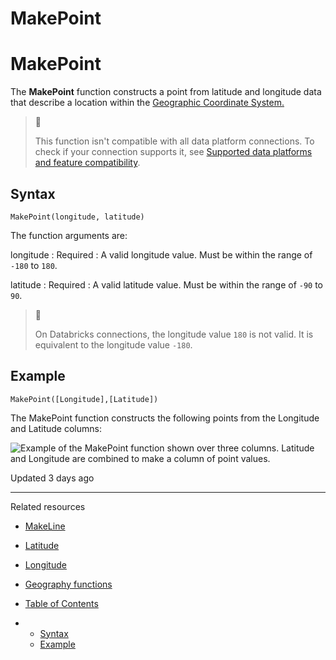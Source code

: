 # MakePoint

# MakePoint

The **MakePoint** function constructs a point from latitude and longitude data that describe a location within the [Geographic Coordinate System.](https://en.wikipedia.org/wiki/Geographic_coordinate_system)

> 📘
>
> This function isn't compatible with all data platform connections. To check if your connection supports it, see [Supported data platforms and feature compatibility](/docs/region-warehouse-and-feature-support#supported-data-platforms-and-feature-compatibility).

## Syntax

```
MakePoint(longitude, latitude)
```

The function arguments are:

longitude
:   Required
:   A valid longitude value. Must be within the range of `-180` to `180`.


latitude
:   Required
:   A valid latitude value. Must be within the range of `-90` to `90`.

> 🚩
>
> On Databricks connections, the longitude value `180` is not valid. It is equivalent to the longitude value `-180`.

## Example

```
MakePoint([Longitude],[Latitude])
```

The MakePoint function constructs the following points from the Longitude and Latitude columns:

![Example of the MakePoint function shown over three columns. Latitude and Longitude are combined to make a column of point values.](https://files.readme.io/baa19bf-function-makepoint-example.png)

Updated 3 days ago

---

Related resources

* [MakeLine](/docs/makeline)
* [Latitude](/docs/latitude)
* [Longitude](/docs/longitude)
* [Geography functions](/docs/geography-functions)

* [Table of Contents](#)
* + [Syntax](#syntax)
  + [Example](#example)